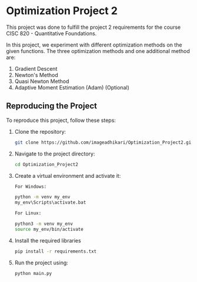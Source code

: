 # Optimization Project 2

This project was done to fulfill the project 2 requirements for the course CISC 820 - Quantitative Foundations.


In this project, we experiment with different optimization methods on the given functions. The three optimization methods and one additional method are:
1. Gradient Descent
2. Newton's Method
3. Quasi Newton Method
4. Adaptive Moment Estimation (Adam) (Optional)

## Reproducing the Project

To reproduce this project, follow these steps:

1. Clone the repository:
   ```bash
   git clone https://github.com/imageadhikari/Optimization_Project2.git
   ```

2. Navigate to the project directory:
    ```bash
   cd Optimization_Project2
   ```

3. Create a virtual environment and activate it:

    ```bash
    For Windows:

    python -m venv my_env 
    my_env\Scripts\activate.bat
    ```

    ```bash
    For Linux:

    python3 -m venv my_env
    source my_env/bin/activate
    ```

2. Install the required libraries
    ```bash
    pip install -r requirements.txt 
    ```

3. Run the project using:
    ```bash
   python main.py
   ```


